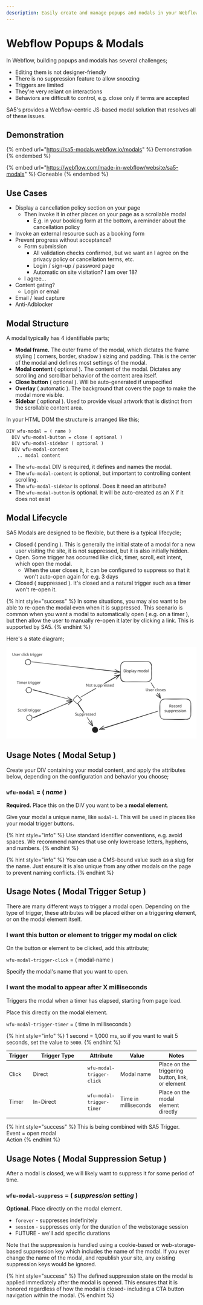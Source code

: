 ```yaml
---
description: Easily create and manage popups and modals in your Webflow projects.
---
```


# Webflow Popups & Modals

In Webflow, building popups and modals has several challenges;

* Editing them is not designer-friendly&#x20;
* There is no suppression feature to allow snoozing
* Triggers are limited
* They're very reliant on interactions
* Behaviors are difficult to control, e.g. close only if terms are accepted&#x20;

SA5's provides a Webflow-centric JS-based modal solution that resolves all of these issues.&#x20;

## Demonstration

{% embed url="https://sa5-modals.webflow.io/modals" %}
Demonstration
{% endembed %}

{% embed url="https://webflow.com/made-in-webflow/website/sa5-modals" %}
Cloneable
{% endembed %}

## Use Cases

* Display a cancellation policy section on your page
  * Then invoke it in other places on your page as a scrollable modal
    * E.g. in your booking form at the bottom, a reminder about the cancellation policy&#x20;
* Invoke an external resource such as a booking form
* Prevent progress without acceptance?
  * Form submission
    * All validation checks confirmed, but we want an I agree on the privacy policy or cancellation terms, etc.&#x20;
    * Login / sign-up / password page&#x20;
    * Automatic on site visitation? I am over 18?&#x20;
  * I agree...&#x20;
* Content gating?&#x20;
  * Login or email
* Email / lead capture&#x20;
* Anti-Adblocker

## Modal Structure

A modal typically has 4 identifiable parts;&#x20;

* **Modal frame.** The outer frame of the modal, which dictates the frame styling ( corners, border, shadow ) sizing and padding. This is the center of the modal and defines most settings of the modal.&#x20;
* **Modal content** ( optional )**.** The content of the modal. Dictates any scrolling and scrollbar behavior of the content area itself.&#x20;
* **Close button** ( optional ). Will be auto-generated if unspecified
* **Overlay** ( automatic ). The background that covers the page to make the modal more visible.&#x20;
* **Sidebar** ( optional ). Used to provide visual artwork that is distinct from the scrollable content area.

In your HTML DOM the structure is arranged like this;&#x20;

```
DIV wfu-modal = ( name )
  DIV wfu-modal-button = close ( optional )
  DIV wfu-modal-sidebar ( optional )
  DIV wfu-modal-content 
    .. modal content
```

* The `wfu-modal` DIV is required, it defines and names the modal.&#x20;
* The `wfu-modal-content` is optional, but important to controlling content scrolling.&#x20;
* The `wfu-modal-sidebar` is optional. Does it need an attribute? &#x20;
* The `wfu-modal-button` is optional. It will be auto-created as an X if it does not exist&#x20;

## Modal Lifecycle

SA5 Modals are designed to be flexible, but there is a typical lifecycle;

* Closed ( pending ).  This is generally the initial state of a modal for a new user visiting the site, it is not suppressed, but it is also initially hidden.&#x20;
* Open.  Some trigger has occurred like click, timer, scroll, exit intent, which open the modal.&#x20;
  * When the user closes it, it can be configured to suppress so that it won't auto-open again for e.g. 3 days&#x20;
* Closed ( suppressed ).  It's closed and a natural trigger such as a timer won't re-open it.&#x20;

{% hint style="success" %}
In some situations, you may also want to be able to re-open the modal even when it is suppressed.  This scenario is common when you want a modal to automatically open ( e.g. on a timer ), but then allow the user to manually re-open it later by clicking a link.  This is supported by SA5. &#x20;
{% endhint %}

Here's a state diagram;&#x20;

<img src="../../.gitbook/assets/file.excalidraw (4).svg" alt="" class="gitbook-drawing">



## Usage Notes ( Modal Setup )

Create your DIV containing your modal content, and apply the attributes below, depending on the configuration and behavior you choose;&#x20;

### `wfu-modal` = ( _name_ )&#x20;

**Required.** Place this on the DIV you want to be a **modal element**.  &#x20;

Give your modal a unique name, like `modal-1`. This will be used in places like your modal trigger buttons.&#x20;

{% hint style="info" %}
Use standard identifier conventions, e.g. avoid spaces. We recommend names that use only lowercase letters, hyphens, and numbers.&#x20;
{% endhint %}

{% hint style="info" %}
You can use a CMS-bound value such as a slug for the name. Just ensure it is also unique from any other modals on the page to prevent naming conflicts.&#x20;
{% endhint %}

## Usage Notes ( Modal Trigger Setup ) &#x20;

There are many different ways to trigger a modal open. Depending on the type of trigger, these attributes will be placed either on a triggering element, or on the modal element itself.&#x20;

### I want this button or element to trigger my modal on click

On the button or element to be clicked, add this attribute;

`wfu-modal-trigger-click` = ( modal-name )

Specify the modal's name that you want to open.&#x20;

### I want the modal to appear after X milliseconds

Triggers the modal when a timer has elapsed, starting from page load.&#x20;

Place this directly on the modal element.&#x20;

`wfu-modal-trigger-timer` = ( time in milliseconds )

{% hint style="info" %}
1 second = 1,000 ms, so if you want to wait 5 seconds, set the value to `5000`.
{% endhint %}

<table><thead><tr><th>Trigger</th><th width="130">Trigger Type</th><th>Attribute </th><th>Value</th><th>Notes </th></tr></thead><tbody><tr><td>Click</td><td>Direct</td><td><code>wfu-modal-trigger-click</code> </td><td>Modal name</td><td>Place on the triggering button, link, or element</td></tr><tr><td>Timer</td><td>In-Direct</td><td><code>wfu-modal-trigger-timer</code> </td><td>Time in milliseconds</td><td>Place on the modal element directly</td></tr><tr><td></td><td></td><td></td><td></td><td></td></tr></tbody></table>

{% hint style="success" %}
This is being combined with SA5 Trigger.  \
Event = open modal\
Action&#x20;
{% endhint %}



##

## Usage Notes ( Modal Suppression Setup )

After a modal is closed, we will likely want to suppress it for some period of time.

### `wfu-modal-suppress` = ( _suppression setting_ )

**Optional.**  Place directly on the modal element.&#x20;

* `forever` - suppresses indefinitely
* `session` - suppresses only for the duration of the webstorage session
* FUTURE - we'll add specific durations

Note that the suppression is handled using a cookie-based or web-storage-based suppression key which includes the name of the modal.  If you ever change the name of the modal, and republish your site, any existing suppression keys would be ignored.&#x20;

{% hint style="success" %}
The defined suppression state on the modal is applied immediately after the modal is opened. This ensures that it is honored regardless of how the modal is closed- including a CTA button navigation within the modal.&#x20;
{% endhint %}



